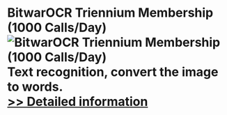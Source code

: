 # BitwarOCR Triennium Membership (1000 Calls/Day)<br />![BitwarOCR Triennium Membership (1000 Calls/Day)](https://mycommerce.akamaized.net/api/pimages/P300986664/BIG/300986664.PNG)<br />Text recognition, convert the image to words.<br />[>> Detailed information](https://secure.shareit.com/shareit/product.html?productid=300986664&affiliateid=200057808)